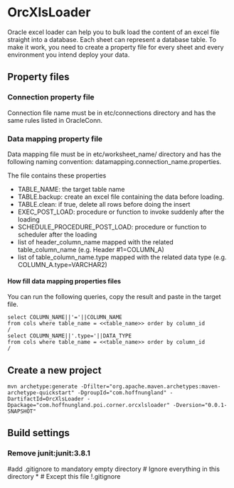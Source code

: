 # OrcXlsLoader

Oracle excel loader can help you to bulk load the content of an excel file straight into a database.
Each sheet can represent a database table.
To make it work, you need to create a property file for every sheet and every environment you intend deploy your data.

## Property files

### Connection property file
Connection file name must be in etc/connections directory and has the same rules listed in OracleConn.

### Data mapping property file
Data mapping file must be in etc/worksheet_name/ directory and has the following naming convention: datamapping.connection_name.properties.

The file contains these properties

* TABLE_NAME: the target table name
* TABLE.backup: create an excel file containing the data before loading. 
* TABLE.clean: if true, delete all rows before doing the insert
* EXEC_POST_LOAD: procedure or function to invoke suddenly after the loading
* SCHEDULE_PROCEDURE_POST_LOAD: procedure or function to scheduler after the loading
* list of header_column_name mapped with the related table_column_name (e.g. Header #1=COLUMN_A)
* list of table_column_name.type mapped with the related data type (e.g. COLUMN_A.type=VARCHAR2)

#### How fill data mapping properties files

You can run the following queries, copy the result and paste in the target file.

	select COLUMN_NAME||'='||COLUMN_NAME
	from cols where table_name = <<table_name>> order by column_id
	/
	select COLUMN_NAME||'.type='||DATA_TYPE
	from cols where table_name = <<table_name>> order by column_id
	/

## Create a new project
	mvn archetype:generate -Dfilter="org.apache.maven.archetypes:maven-archetype-quickstart" -DgroupId="com.hoffnungland" -DartifactId=OrcXlsLoader -Dpackage="com.hoffnungland.poi.corner.orcxlsloader" -Dversion="0.0.1-SNAPSHOT"
	
## Build settings
### Remove junit:junit:3.8.1




#add .gitignore to mandatory empty directory
	# Ignore everything in this directory
	*
	# Except this file
	!.gitignore
